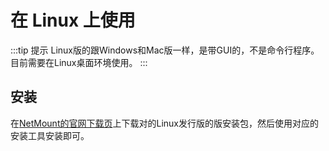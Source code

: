 # 在 Linux 上使用
:::tip 提示
Linux版的跟Windows和Mac版一样，是带GUI的，不是命令行程序。目前需要在Linux桌面环境使用。
:::


## 安装
在[NetMount的官网下载页](https://www.netmount.cn/download)上下载对的Linux发行版的版安装包，然后使用对应的安装工具安装即可。